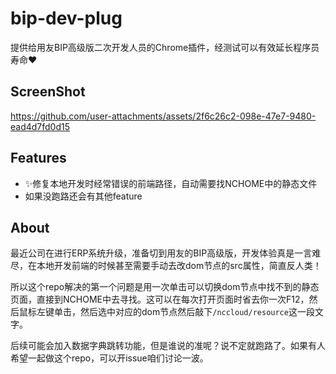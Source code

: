 # bip-dev-plug

提供给用友BIP高级版二次开发人员的Chrome插件，经测试可以有效延长程序员寿命❤

## ScreenShot

https://github.com/user-attachments/assets/2f6c26c2-098e-47e7-9480-ead4d7fd0d15

## Features

* ✨修复本地开发时经常错误的前端路径，自动需要找NCHOME中的静态文件
* 如果没跑路还会有其他feature

## About

最近公司在进行ERP系统升级，准备切到用友的BIP高级版，开发体验真是一言难尽，在本地开发前端的时候甚至需要手动去改dom节点的src属性，简直反人类！

所以这个repo解决的第一个问题是用一次单击可以切换dom节点中找不到的静态页面，直接到NCHOME中去寻找。这可以在每次打开页面时省去你一次F12，然后鼠标左键单击，然后选中对应的dom节点然后敲下`/nccloud/resource`这一段文字。


后续可能会加入数据字典跳转功能，但是谁说的准呢？说不定就跑路了。如果有人希望一起做这个repo，可以开issue咱们讨论一波。
